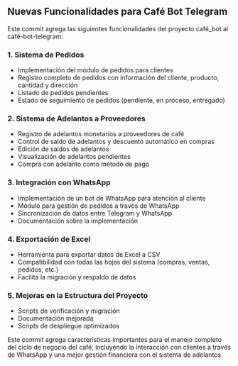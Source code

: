 ## Nuevas Funcionalidades para Café Bot Telegram

Este commit agrega las siguientes funcionalidades del proyecto café_bot al café-bot-telegram:

### 1. Sistema de Pedidos
- Implementación del módulo de pedidos para clientes
- Registro completo de pedidos con información del cliente, producto, cantidad y dirección
- Listado de pedidos pendientes
- Estado de seguimiento de pedidos (pendiente, en proceso, entregado)

### 2. Sistema de Adelantos a Proveedores
- Registro de adelantos monetarios a proveedores de café
- Control de saldo de adelantos y descuento automático en compras
- Edición de saldos de adelantos
- Visualización de adelantos pendientes
- Compra con adelanto como método de pago

### 3. Integración con WhatsApp
- Implementación de un bot de WhatsApp para atención al cliente
- Módulo para gestión de pedidos a través de WhatsApp
- Sincronización de datos entre Telegram y WhatsApp
- Documentación sobre la implementación

### 4. Exportación de Excel
- Herramienta para exportar datos de Excel a CSV
- Compatibilidad con todas las hojas del sistema (compras, ventas, pedidos, etc.)
- Facilita la migración y respaldo de datos

### 5. Mejoras en la Estructura del Proyecto
- Scripts de verificación y migración
- Documentación mejorada
- Scripts de despliegue optimizados

Este commit agrega características importantes para el manejo completo del ciclo de negocio del café, incluyendo la interacción con clientes a través de WhatsApp y una mejor gestión financiera con el sistema de adelantos.